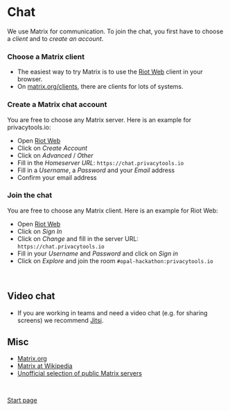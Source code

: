 # Chat

We use Matrix for communication.
To join the chat, you first have to choose a *client* and to *create an account*.

### Choose a Matrix client

* The easiest way to try Matrix is to use the [Riot Web](https://riot.im/app/) client in your browser.
* On [matrix.org/clients](https://matrix.org/clients/), there are clients for lots of systems.

### Create a Matrix chat account

You are free to choose any Matrix server. Here is an example for privacytools.io:

* Open [Riot Web](https://riot.im/app/)
* Click on *Create Account*
* Click on *Advanced* / *Other*
* Fill in the *Homeserver URL*: `https://chat.privacytools.io`
* Fill in a *Username*, a *Password* and your *Email* address
* Confirm your email address

### Join the chat

You are free to choose any Matrix client. Here is an example for Riot Web:

* Open [Riot Web](https://riot.im/app/)
* Click on *Sign In*
* Click on *Change* and fill in the server URL: `https://chat.privacytools.io`
* Fill in your *Username* and *Password* and click on *Sign in*
* Click on *Explore* and join the room `#opal-hackathon:privacytools.io`

&nbsp;

## Video chat

* If you are working in teams and need a video chat (e.g. for sharing screens) we recommend [Jitsi](https://meet.jit.si/).

## Misc

* [Matrix.org](https://matrix.org/)
* [Matrix at Wikipedia](https://en.wikipedia.org/wiki/Matrix_(protocol))
* [Unofficial selection of public Matrix servers](https://www.hello-matrix.net/public_servers.php)

&nbsp;

[Start page](index.md)

&nbsp;
